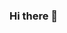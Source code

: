 ### Hi there 👋

<!--
**surajsrv11/surajsrv11** is a ✨ _special_ ✨ repository because its `README.md` (this file) appears on your GitHub profile.
# Introduction

### This is Suraj Vishwakarma 

*Learning and helping other people to understand technology👨‍💻*

## I am a programmer, Graphic Designer, Animator and an IT student.


### My intro 
- 🔭 I’m aplha head of Student Developer Club.
- ⚛️ I’m currently learning react.
- 📝 I love to write blog post on technology as well as general topic.
- ⚡ Fun fact: I love old hindi songs...


<hr>

### 👨‍💻 Dev Blog Post
You can read me on dev.to. Here are some of my blog from dev.to.

- [Why most developers prefer the dark theme IDE?](https://dev.to/surajsrv11/why-most-developers-prefer-the-dark-theme-ide-1ml7)
- [5 Google Chrome Extensions for Every Designer](https://dev.to/surajsrv11/5-google-chrome-extension-for-every-designer-8hd)
- [5 Netflix Documentaries For Every Designer](https://dev.to/surajsrv11/5-netflix-documentaries-for-every-designer-3a4g)
- [Read more blog on dev.to ....](https://dev.to/surajsrv11)
